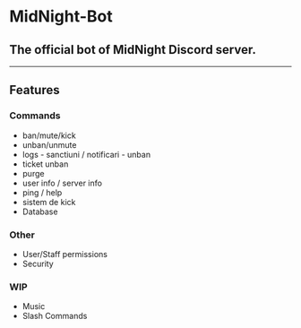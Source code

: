 # MidNight-Bot
## The official bot of MidNight Discord server.
---
## Features
### Commands
- ban/mute/kick
- unban/unmute
- logs - sanctiuni / notificari - unban
- ticket unban
- purge
- user info / server info
- ping / help
- sistem de kick
- Database

### Other
- User/Staff permissions
- Security

### WIP
- Music
- Slash Commands
